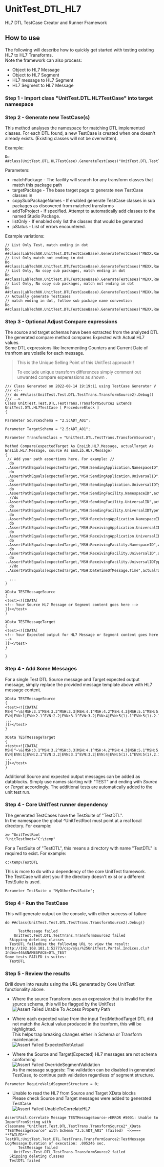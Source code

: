 # UnitTest_DTL_HL7
HL7 DTL TestCase Creator and Runner Framework

## How to use
The following will describe how to quickly get started with testing existing HL7 to HL7 Transforms.<br/>
Note the framework can also process:
- Object to HL7 Message
- Object to HL7 Segment
- HL7 message to HL7 Segment
- HL7 Segment to HL7 Message

### Step 1 - Import class "UnitTest.DTL.HL7TestCase" into target namespace

### Step 2 - Generate new TestCase(s)
This method analyses the namespace for matching DTL implemented classes.
For each DTL found, a new TestCase is created when one doesn't already exists. (Existing classes will not be overwritten).

Example:
```objectscript
Do ##class(UnitTest.DTL.HL7TestCase).GenerateTestCases("UnitTest.DTL.TestTrans.","UnitTest.Test.DTL.TestTrans.",0,,0,1,.pStatus)
```
Parameters:
* matchPackage - The facility will search for any transform classes that match this package path<br/>
* targetPackage - The base target page to generate new TestCase classes in<br/>
* copySubPackageNames - If enabled generate TestCase classes in sub packages as discovered from matched transforms<br/>
* addToProject - If specified. Attempt to automatically add classes to the named Studio Package.
* listOnly - If enabled only list the classes that would be generated
* pStatus - List of errors encountered. 

Example variations:
```objectscript
// List Only Test, match ending in dot
Do ##class(LabTechUK.UnitTest.DTLTestCaseBase).GenerateTestCases("MEXX.Radiology.dtl.","MEXX.Radiology.test.dtl",1,,1,1,.pStatus)
// List Only match not ending in dot
Do ##class(LabTechUK.UnitTest.DTLTestCaseBase).GenerateTestCases("MEXX.Radiology.dtl","MEXX.Radiology.test.dtl",1,,1,1,.pStatus)
// List Only, No copy sub packages, match ending in dot
Do ##class(LabTechUK.UnitTest.DTLTestCaseBase).GenerateTestCases("MEXX.Radiology.dtl.","MEXX.Radiology.test.dtl",0,,1,1,.pStatus)
// List Only, No copy sub packages, match not ending in dot
Do ##class(LabTechUK.UnitTest.DTLTestCaseBase).GenerateTestCases("MEXX.Radiology.dtl","MEXX.Radiology.test.dtl",0,,1,1,.pStatus)
// Actually generate TestCases
// match ending in dot, follow sub package name convention
Do ##class(LabTechUK.UnitTest.DTLTestCaseBase).GenerateTestCases("MEXX.Radiology.dtl.","MEXX.Radiology.test.dtl",1,,0,1,.pStatus)
```


### Step 3 - Optional Adjust Compare expressions
The source and target schemas have been extracted from the analyzed DTL<br/>
The generated compare method compares Expected with Actual HL7 values.<br/>
Some DTL expressions like Incrementing Counters and Current Date of tranfrom are volatile for each message.<br/>
> 
> This is the Unique Selling Point of this UnitTest approach!!<br/>
>
> To exclude unique transform differences simply
> comment out unwanted compare experessions as shown
> .

```objectscript
/// Class Generated on 2022-08-14 19:19:11 using TestCase Generator V
/// <!--
/// do ##class(UnitTest.Test.DTL.TestTrans.TransformSource2).Debug()
/// -->
Class UnitTest.Test.DTL.TestTrans.TransformSource2 Extends UnitTest.DTL.HL7TestCase [ ProcedureBlock ]
{

Parameter SourceSchema = "2.5:ADT_A01";

Parameter TargetSchema = "2.5:ADT_A01";

Parameter TransformClass = "UnitTest.DTL.TestTrans.TransformSource2";

Method Compare(expectedTarget As EnsLib.HL7.Message, actualTarget As EnsLib.HL7.Message, source As EnsLib.HL7.Message)
{
 // Add your path assertions here. For example: //
  do ..AssertPathEquals(expectedTarget,"MSH:SendingApplication.NamespaceID",actualTarget,"MSH:SendingApplication.NamespaceID")
  do ..AssertPathEquals(expectedTarget,"MSH:SendingApplication.UniversalID",actualTarget,"MSH:SendingApplication.UniversalID")
  do ..AssertPathEquals(expectedTarget,"MSH:SendingApplication.UniversalIDType",actualTarget,"MSH:SendingApplication.UniversalIDType")
  do ..AssertPathEquals(expectedTarget,"MSH:SendingFacility.NamespaceID",actualTarget,"MSH:SendingFacility.NamespaceID")
  //do ..AssertPathEquals(expectedTarget,"MSH:SendingFacility.UniversalID",actualTarget,"MSH:SendingFacility.UniversalID")
  do ..AssertPathEquals(expectedTarget,"MSH:SendingFacility.UniversalIDType",actualTarget,"MSH:SendingFacility.UniversalIDType")
  do ..AssertPathEquals(expectedTarget,"MSH:ReceivingApplication.NamespaceID",actualTarget,"MSH:ReceivingApplication.NamespaceID")
  do ..AssertPathEquals(expectedTarget,"MSH:ReceivingApplication.UniversalID",actualTarget,"MSH:ReceivingApplication.UniversalID")
  do ..AssertPathEquals(expectedTarget,"MSH:ReceivingApplication.UniversalIDType",actualTarget,"MSH:ReceivingApplication.UniversalIDType")
  do ..AssertPathEquals(expectedTarget,"MSH:ReceivingFacility.NamespaceID",actualTarget,"MSH:ReceivingFacility.NamespaceID")
  do ..AssertPathEquals(expectedTarget,"MSH:ReceivingFacility.UniversalID",actualTarget,"MSH:ReceivingFacility.UniversalID")
  do ..AssertPathEquals(expectedTarget,"MSH:ReceivingFacility.UniversalIDType",actualTarget,"MSH:ReceivingFacility.UniversalIDType")
  //do ..AssertPathEquals(expectedTarget,"MSH:DateTimeOfMessage.Time",actualTarget,"MSH:DateTimeOfMessage.Time")
  
  ...
}
  
XData TESTMessageSource
{
<test><![CDATA[
<!-- Your Source HL7 Message or Segment content goes here -->
]]></test>
}

XData TESTMessageTarget
{
<test><![CDATA[
<!-- Your Expected output for HL7 Message or Segment content goes here -->
]]></test>
}

}
```

### Step 4 - Add Some Messages
For a single Test DTL Source message and Target expected output message, simply replace the provided message template above with HL7 message content.
```objectscript
XData TESTMessageSource
{
<test><![CDATA[
MSH|^~\&|MSH:3.1^MSH:3.2^MSH:3.3|MSH:4.1^MSH:4.2^MSH:4.3|MSH:5.1^MSH:5.2^MSH:5.3|MSH:6.1^MSH:6.2^MSH:6.3|MSH:7.1^MSH:7.2|MSH:8|MSH:9.1^MSH:9.2^MSH:9.3|MSH:10|MSH:11.1^MSH:11.2|MSH:12.1^MSH:12.1&MSH:12.2&MSH:12.3&MSH:12.4&MSH:12.5&MSH:12.6^MSH:12.3.1&MSH:12.3.2&MSH:12.3.3&MSH:12.3.4&MSH:12.3.5&MSH:12.3.6|MSH:13|MSH:14|MSH:15|MSH:16|MSH:17
EVN|EVN:1|EVN:2.1^EVN:2.2|EVN:3.1^EVN:3.2|EVN:4|EVN:5(1).1^EVN:5(1).2.1&EVN:5(1).2.2&EVN:5(1).2.3&EVN:5(1).2.4&EVN:5(1).2.5^EVN:5(1).3^EVN:5(1).4^EVN:5(1).5^EVN:5(1).6^EVN:5(1).7^EVN:5(1).8^EVN:5(1).9.1&EVN:5(1).9.2&EVN:5(1).9.3^EVN:5(1).10^EVN:5(1).11^EVN:5(1).12^EVN:5(1).13^EVN:5(1).14.1&EVN:5(1).14.2&EVN:5(1).14.3^EVN:5(1).15^EVN:5(1).16.1&EVN:5(1).16.2&EVN:5(1).16.3&EVN:5(1).16.4&EVN:5(1).16.5&EVN:5(1).16.6^EVN:5(1).17.1.2^EVN:5(1).18^EVN:5(1).19.1&EVN:5(1).19.2^EVN:5(1).20.1&EVN:5(1).20.2^EVN:5(1).21^EVN:5(1).22.1&EVN:5(1).22.2&EVN:5(1).22.3&EVN:5(1).22.4&EVN:5(1).22.5&EVN:5(1).22.6&EVN:5(1).22.7&EVN:5(1).22.8&EVN:5(1).22.9^EVN:5(1).23.1&EVN:5(1).23.2&EVN:5(1).23.3&EVN:5(1).23.4&EVN:5(1).23.5&EVN:5(1).23.6&EVN:5(1).23.7&EVN:5(1).23.8&EVN:5(1).23.9|EVN:6.1^EVN:6.2|EVN:7.1^EVN:7.2^EVN:7.3
...
]]></test>
}

XData TESTMessageTarget
{
<test><![CDATA[
MSH|^~\&|MSH:3.1^MSH:3.2^MSH:3.3|MSH:4.1^MSH:4.2^MSH:4.3|MSH:5.1^MSH:5.2^MSH:5.3|MSH:6.1^MSH:6.2^MSH:6.3|MSH:7.1^MSH:7.2|MSH:8|MSH:9.1^MSH:9.2^MSH:9.3|MSH:10|MSH:11.1^MSH:11.2|MSH:12.1^MSH:12.1&MSH:12.2&MSH:12.3&MSH:12.4&MSH:12.5&MSH:12.6^MSH:12.3.1&MSH:12.3.2&MSH:12.3.3&MSH:12.3.4&MSH:12.3.5&MSH:12.3.6|MSH:13|MSH:14|MSH:15|MSH:16|MSH:17
EVN|EVN:1|EVN:2.1^EVN:2.2|EVN:3.1^EVN:3.2|EVN:4|EVN:5(1).1^EVN:5(1).2.1&EVN:5(1).2.2&EVN:5(1).2.3&EVN:5(1).2.4&EVN:5(1).2.5^EVN:5(1).3^EVN:5(1).4^EVN:5(1).5^EVN:5(1).6^EVN:5(1).7^EVN:5(1).8^EVN:5(1).9.1&EVN:5(1).9.2&EVN:5(1).9.3^EVN:5(1).10^EVN:5(1).11^EVN:5(1).12^EVN:5(1).13^EVN:5(1).14.1&EVN:5(1).14.2&EVN:5(1).14.3^EVN:5(1).15^EVN:5(1).16.1&EVN:5(1).16.2&EVN:5(1).16.3&EVN:5(1).16.4&EVN:5(1).16.5&EVN:5(1).16.6^EVN:5(1).17.1.2^EVN:5(1).18^EVN:5(1).19.1&EVN:5(1).19.2^EVN:5(1).20.1&EVN:5(1).20.2^EVN:5(1).21^EVN:5(1).22.1&EVN:5(1).22.2&EVN:5(1).22.3&EVN:5(1).22.4&EVN:5(1).22.5&EVN:5(1).22.6&EVN:5(1).22.7&EVN:5(1).22.8&EVN:5(1).22.9^EVN:5(1).23.1&EVN:5(1).23.2&EVN:5(1).23.3&EVN:5(1).23.4&EVN:5(1).23.5&EVN:5(1).23.6&EVN:5(1).23.7&EVN:5(1).23.8&EVN:5(1).23.9|EVN:6.1^EVN:6.2|EVN:7.1^EVN:7.2^EVN:7.3
...
]]></test>
}
```
Additional Source and expected output messages can be added as datablocks.
Simply use names starting with "TEST" and ending with <em>Source</em> or <em>Target</em> accordingly.
The additional tests are automatically added to the unit test run.

### Step 4 - Core UnitTest runner dependency
The generated TestCases have the TestSuite of "TestDTL".<br/>
In the namespace the global ^UnitTestRoot must point at a real local directory. For example:
```objectscript
zw ^UnitTestRoot
^UnitTestRoot="C:\temp"
```
For a TestSuite of "TestDTL", this means a directory with name "TestDTL" is required to exist. For example:
```Text
c:\temp\TestDTL
```
This is more to do with a dependency of the core UnitTest framework.<br/>
The TestCase will alert you if the directory doesn't exist or a different TestSuite is used.
```objectscript
Parameter TestSuite = "MyOtherTestSuite";
```

### Step 4 - Run the TestCase
This will generate output on the console, with either success of failure 
```objectscript
do ##class(UnitTest.Test.DTL.TestTrans.TransformSource2).Debug()
```

```Text AssertEquals:2.5:ADT_A01->NK1(1):NextofKinAssociatedPartysIde(1).AssigningFacility.UniversalID=2.5:ADT_A01->NK1(1):NextofKinAssociatedPartysIde(1).AssigningFacility.UniversalID:Expected="NK1(1):33.6.2", Actual="NK1(1):33.6.2" (passed)                                                                                      LogMessage:Duration of execution: 1.522151 sec.
      TestMessage failed
    UnitTest.Test.DTL.TestTrans.TransformSource2 failed
  Skipping deleting classes
  TestDTL failedUse the following URL to view the result:
http://192.168.101.1:52773/csp/sys/%25UnitTest.Portal.Indices.cls?Index=44&$NAMESPACE=DTL_TEST                                                                Some tests FAILED in suites:
  TestDTL
```
### Step 5 - Review the results
Drill down into results using the URL generated by Core UnitTest functionality above.

* Where the source Transform uses an expression that is invalid for the source schema, this will be flagged by the UnitTest<br/>
![Assert Failed Unable To Access Property Path](/images/UnableToAccessPropertyPath.png "Assert Failed Unable To Access Property Path")

* Where each expected value from the input TestMethodTarget DTL did not match the Actual value produced in the tranform, this will be highlighted.<br/>
This helps trap breaking changes either in Schema or Transform maintenance.<br/>
![Assert Failed ExpectedNotActual](/images/ExpectedNotActual.png "Assert Failed ExpectedNotActual")

* Where the Source and Target(Expected) HL7 messages are not schema conforming<br/>
![Assert Failed OverrideSegmentValidation](/images/OverrideSegmentValidation.png "Assert Failed OverrideSegmentValidation")<br/>
As the message suggests: The validation can be disabled in generated TestCase, to continue path validation regardless of segment structure.
```objectscript
Parameter RequireValidSegmentStructure = 0;
```

* Unable to read the HL7 from Source and Target XData blocks<br/>
Please check Source and Target messages were added to generated TestCase<br/>
![Assert Failed UnableToCorrelateHL7](/images/UnableToCorrelateHL7.png "UnableToCorrelateHL7")
```Text
AssertFail:Correlate Message TESTMessageSource->ERROR #5001: Unable to ImportFromString with classname_"UnitTest.Test.DTL.TestTrans.TransformSource2"_XData "TESTMessageSource" with Schema "2.5:ADT_A01" (failed)  <<==== **FAILED**   TestDTL:UnitTest.Test.DTL.TestTrans.TransformSource2:TestMessage                                LogMessage:Duration of execution: .005246 sec.
      TestMessage failed
    UnitTest.Test.DTL.TestTrans.TransformSource2 failed
  Skipping deleting classes
  TestDTL failed
```

# 

